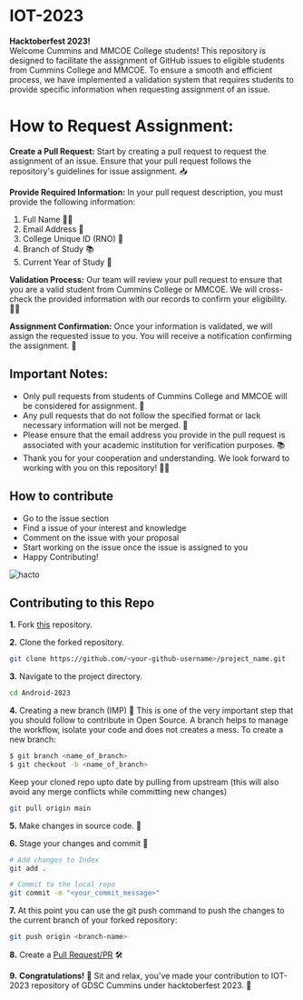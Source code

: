 # IOT-2023
**Hacktoberfest 2023!** <br>
Welcome Cummins and MMCOE College students! This repository is designed to facilitate the assignment of GitHub issues to eligible students from Cummins College and MMCOE. To ensure a smooth and efficient process, we have implemented a validation system that requires students to provide specific information when requesting assignment of an issue.

# How to Request Assignment:

**Create a Pull Request:** Start by creating a pull request to request the assignment of an issue. Ensure that your pull request follows the repository's guidelines for issue assignment. 📥

**Provide Required Information:** In your pull request description, you must provide the following information:

1. Full Name 🧑‍🎓
2. Email Address 📧
3. College Unique ID (RNO) 🔢
4. Branch of Study 📚
5. Current Year of Study 📆

**Validation Process:** Our team will review your pull request to ensure that you are a valid student from Cummins College or MMCOE. We will cross-check the provided information with our records to confirm your eligibility. 🕵️‍♂️

**Assignment Confirmation:** Once your information is validated, we will assign the requested issue to you. You will receive a notification confirming the assignment. 🎉

## Important Notes:
* Only pull requests from students of Cummins College and MMCOE will be considered for assignment. 🏫
* Any pull requests that do not follow the specified format or lack necessary information will not be merged. 🚫
* Please ensure that the email address you provide in the pull request is associated with your academic institution for verification purposes. 📚
* Thank you for your cooperation and understanding. We look forward to working with you on this repository! 🌟🚀


## How to contribute
* Go to the issue section
* Find a issue of your interest and knowledge
* Comment on the issue with your proposal
* Start working on the issue once the issue is assigned to you
* Happy Contributing!


![hacto](https://github.com/Google-Developer-Student-Club-CCOEW/Competitive-Programming-2023/assets/56436897/c430bbf2-5b14-40bf-8e91-748b629c766b)


## Contributing to this Repo

**1.** Fork [this](https://github.com/Google-Developer-Student-Club-CCOEW/Android-2023/fork) repository.

**2.** Clone the forked repository.

```bash
git clone https://github.com/<your-github-username>/project_name.git
```

**3.** Navigate to the project directory.

```bash
cd Android-2023
```

**4.** Creating a new branch (IMP) 🌱
This is one of the very important step that you should follow to contribute in Open Source. A branch helps to manage the workflow, isolate your code and does not creates a mess. To create a new branch:

```bash
$ git branch <name_of_branch>
$ git checkout -b <name_of_branch>
```

Keep your cloned repo upto date by pulling from upstream (this will also avoid any merge conflicts while committing new changes)

```bash
git pull origin main
```

**5.** Make changes in source code. 🚀

**6.** Stage your changes and commit 📝

```bash
# Add changes to Index
git add .

# Commit to the local repo
git commit -m "<your_commit_message>"
```

**7.** At this point you can use the git push command to push the changes to the current branch of your forked repository:

```bash
git push origin <branch-name>
```

**8.** Create a [Pull Request/PR](https://docs.github.com/en/pull-requests/collaborating-with-pull-requests/proposing-changes-to-your-work-with-pull-requests/creating-a-pull-request) 🛠️ 

**9.** **Congratulations!**  🎉 Sit and relax, you've made your contribution to IOT-2023 repository of GDSC Cummins under hacktoberfest 2023.  🌟
